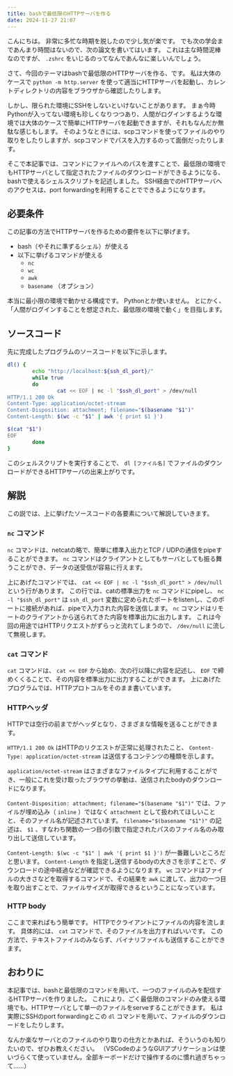 ```yaml
---
title: bashで最低限のHTTPサーバを作る
date: 2024-11-27 21:07
---
```

こんにちは。
非常に多忙な時期を脱したので少し気が楽です。
でも次の学会まであんまり時間はないので、次の論文を書いてはいます。
これは主な時間泥棒なのですが、 `.zshrc` をいじるのってなんであんなに楽しいんでしょう。

さて、今回のテーマはbashで最低限のHTTPサーバを作る、です。
私は大体のケースで `python -m http.server` を使って適当にHTTPサーバを起動し、カレントディレクトリの内容をブラウザから確認したりします。

しかし、限られた環境にSSHをしないといけないことがあります。
まぁ今時Pythonが入ってない環境も珍しくなりつつあり、人間がログインするような環境では大体のケースで簡単にHTTPサーバを起動できますが、それもなんだか無駄な感じもします。
そのようなときには、scpコマンドを使ってファイルのやり取りをしたりしますが、scpコマンドでパスを入力するのって面倒だったりします。

そこで本記事では、コマンドにファイルへのパスを渡すことで、最低限の環境でもHTTPサーバとして指定されたファイルのダウンロードができるようになる、bashで使えるシェルスクリプトを記述しました。
SSH経由でのHTTPサーバへのアクセスは、port forwardingを利用することでできるようになります。

## 必要条件

この記事の方法でHTTPサーバを作るための要件を以下に挙げます。

- bash（やそれに準ずるシェル）が使える
- 以下に挙げるコマンドが使える
    - `nc`
    - `wc`
    - `awk`
    - `basename` （オプション）

本当に最小限の環境で動かせる構成です。
Pythonとか使いません。
とにかく、「人間がログインすることを想定された、最低限の環境で動く」を目指します。

## ソースコード

先に完成したプログラムのソースコードを以下に示します。

```bash
dl() {
        echo "http://localhost:${ssh_dl_port}/"
        while true
        do
                cat << EOF | nc -l "$ssh_dl_port" > /dev/null
HTTP/1.1 200 Ok
Content-Type: application/octet-stream
Content-Disposition: attachment; filename="$(basename "$1")"
Content-Length: $(wc -c "$1" | awk '{ print $1 }')

$(cat "$1")
EOF
        done
}
```

このシェルスクリプトを実行することで、 `dl [ファイル名]` でファイルのダウンロードができるHTTPサーバの出来上がりです。
## 解説

この説では、上に挙げたソースコードの各要素について解説していきます。

### `nc` コマンド

`nc` コマンドは、netcatの略で、簡単に標準入出力とTCP / UDPの通信をpipeすることができます。
`nc` コマンドはクライアントとしてもサーバとしても振る舞うことができ、データの送受信が容易に行えます。

上にあげたコマンドでは、 `cat << EOF | nc -l "$ssh_dl_port" > /dev/null` という行があります。
この行では、catの標準出力を `nc` コマンドにpipeし、 `nc -l "$ssh_dl_port"` は `ssh_dl_port` 変数に定められたポートをlistenし、このポートに接続があれば、pipeで入力された内容を送信します。
`nc` コマンドはリモートのクライアントから送られてきた内容を標準出力に出力します。
これは今回の用途ではHTTPリクエストがずらっと流れてしまうので、 `/dev/null` に流して無視します。

### `cat` コマンド

`cat` コマンドは、 `cat << EOF` から始め、次の行以降に内容を記述し、 `EOF` で締めくくることで、その内容を標準出力に出力することができます。
上にあげたプログラムでは、HTTPプロトコルをそのまま書いています。

### HTTPヘッダ

HTTPでは空行の前までがヘッダとなり、さまざまな情報を送ることができます。

`HTTP/1.1 200 Ok` はHTTPのリクエストが正常に処理されたこと、 `Content-Type: application/octet-stream` は送信するコンテンツの種類を示します。

`application/octet-stream` はさまざまなファイルタイプに利用することができ、一般にこれを受け取ったブラウザの挙動は、送信されたbodyのダウンロードになります。

`Content-Disposition: attachment; filename="$(basename "$1")"` では、ファイルが埋め込み（ `inline` ）ではなく `attachment` として扱われてほしいことと、そのファイル名が記述されています。
`filename="$(basename "$1")"` の記述は、 `$1` 、すなわち関数の一つ目の引数で指定されたパスのファイル名のみ取り出して送信しています。

`Content-Length: $(wc -c "$1" | awk '{ print $1 }')` が一番難しいところだと思います。
`Content-Length` を指定し送信するbodyの大きさを示すことで、ダウンロードの途中経過などが確認できるようになります。
`wc` コマンドはファイルの大きさなどを取得するコマンドで、その結果を `awk` に渡して、出力の一つ目を取り出すことで、ファイルサイズが取得できるということになっています。

### HTTP body

ここまで来ればもう簡単です。
HTTPでクライアントにファイルの内容を流します。
具体的には、 `cat` コマンドで、そのファイルを出力すればいいです。
この方法で、テキストファイルのみならず、バイナリファイルも送信することができます。

## おわりに

本記事では、bashと最低限のコマンドを用いて、一つのファイルのみを配信するHTTPサーバを作りました。
これにより、ごく最低限のコマンドのみ使える環境でも、HTTPサーバとして単一のファイルをserveすることができます。
私は実際にSSHのport forwardingとこの `dl` コマンドを用いて、ファイルのダウンロードをしたりします。

なんか楽なサーバとのファイルのやり取りの仕方とかあれば、そういうのも知りたいので、ぜひお教えください。
（VSCodeのようなGUIアプリケーションは使いづらくて使っていません。全部キーボードだけで操作するのに慣れ過ぎちゃって……）
